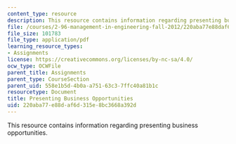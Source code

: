```yaml
---
content_type: resource
description: This resource contains information regarding presenting business opportunities.
file: /courses/2-96-management-in-engineering-fall-2012/220aba77e88daf6d315e8bc3668a392d_MIT2_96F12_assn02.pdf
file_size: 101783
file_type: application/pdf
learning_resource_types:
- Assignments
license: https://creativecommons.org/licenses/by-nc-sa/4.0/
ocw_type: OCWFile
parent_title: Assignments
parent_type: CourseSection
parent_uid: 558e1b5d-4b0a-a751-63c3-7ffc40a81b1c
resourcetype: Document
title: Presenting Business Opportunities
uid: 220aba77-e88d-af6d-315e-8bc3668a392d
---
```

This resource contains information regarding presenting business opportunities.